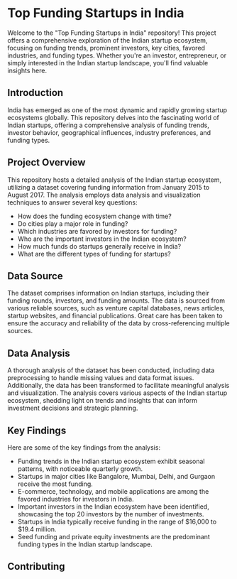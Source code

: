 
Top Funding Startups in India
=============================

Welcome to the "Top Funding Startups in India" repository! This project offers a comprehensive exploration of the Indian startup ecosystem, focusing on funding trends, prominent investors, key cities, favored industries, and funding types. Whether you're an investor, entrepreneur, or simply interested in the Indian startup landscape, you'll find valuable insights here.



Introduction
------------

India has emerged as one of the most dynamic and rapidly growing startup ecosystems globally. This repository delves into the fascinating world of Indian startups, offering a comprehensive analysis of funding trends, investor behavior, geographical influences, industry preferences, and funding types.

Project Overview
----------------

This repository hosts a detailed analysis of the Indian startup ecosystem, utilizing a dataset covering funding information from January 2015 to August 2017. The analysis employs data analysis and visualization techniques to answer several key questions:

-   How does the funding ecosystem change with time?
-   Do cities play a major role in funding?
-   Which industries are favored by investors for funding?
-   Who are the important investors in the Indian ecosystem?
-   How much funds do startups generally receive in India?
-   What are the different types of funding for startups?

Data Source
-----------

The dataset comprises information on Indian startups, including their funding rounds, investors, and funding amounts. The data is sourced from various reliable sources, such as venture capital databases, news articles, startup websites, and financial publications. Great care has been taken to ensure the accuracy and reliability of the data by cross-referencing multiple sources.

Data Analysis
-------------

A thorough analysis of the dataset has been conducted, including data preprocessing to handle missing values and data format issues. Additionally, the data has been transformed to facilitate meaningful analysis and visualization. The analysis covers various aspects of the Indian startup ecosystem, shedding light on trends and insights that can inform investment decisions and strategic planning.

Key Findings
------------

Here are some of the key findings from the analysis:

-   Funding trends in the Indian startup ecosystem exhibit seasonal patterns, with noticeable quarterly growth.
-   Startups in major cities like Bangalore, Mumbai, Delhi, and Gurgaon receive the most funding.
-   E-commerce, technology, and mobile applications are among the favored industries for investors in India.
-   Important investors in the Indian ecosystem have been identified, showcasing the top 20 investors by the number of investments.
-   Startups in India typically receive funding in the range of $16,000 to $19.4 million.
-   Seed funding and private equity investments are the predominant funding types in the Indian startup landscape.

Contributing
------------


